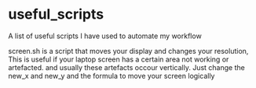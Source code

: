 # useful_scripts
A list of useful scripts I have used to automate my workflow


screen.sh is a script that moves your display and changes your resolution, This is useful if your laptop screen has a certain area not working or artefacted. and usually these artefacts occour vertically. Just change the new_x and new_y and the formula to move your screen logically
